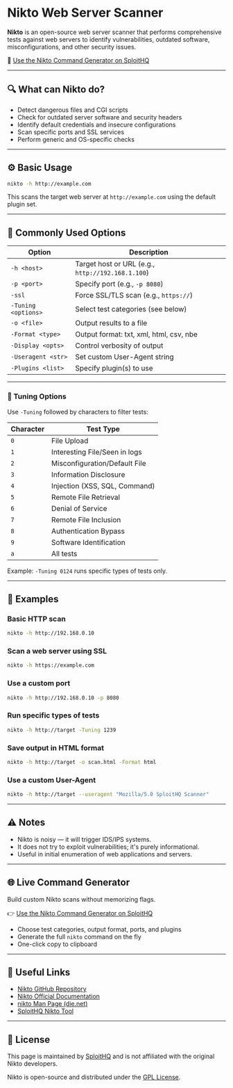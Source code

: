 # Nikto Web Server Scanner

**Nikto** is an open-source web server scanner that performs comprehensive tests against web servers to identify vulnerabilities, outdated software, misconfigurations, and other security issues.

🔗 [Use the Nikto Command Generator on SploitHQ](https://sploithq.com/nikto)

---

## 🔍 What can Nikto do?

- Detect dangerous files and CGI scripts
- Check for outdated server software and security headers
- Identify default credentials and insecure configurations
- Scan specific ports and SSL services
- Perform generic and OS-specific checks

---

## ⚙️ Basic Usage

```bash
nikto -h http://example.com
```

This scans the target web server at `http://example.com` using the default plugin set.

---

## 🧰 Commonly Used Options

| Option             | Description                                                        |
|--------------------|--------------------------------------------------------------------|
| `-h <host>`        | Target host or URL (e.g., `http://192.168.1.100`)                  |
| `-p <port>`        | Specify port (e.g., `-p 8080`)                                      |
| `-ssl`             | Force SSL/TLS scan (e.g., `https://`)                              |
| `-Tuning <options>`| Select test categories (see below)                                 |
| `-o <file>`        | Output results to a file                                           |
| `-Format <type>`   | Output format: txt, xml, html, csv, nbe                            |
| `-Display <opts>`  | Control verbosity of output                                        |
| `-Useragent <str>` | Set custom User-Agent string                                       |
| `-Plugins <list>`  | Specify plugin(s) to use                                           |

---

### 🔧 Tuning Options

Use `-Tuning` followed by characters to filter tests:

| Character | Test Type                        |
|-----------|----------------------------------|
| `0`       | File Upload                      |
| `1`       | Interesting File/Seen in logs    |
| `2`       | Misconfiguration/Default File    |
| `3`       | Information Disclosure           |
| `4`       | Injection (XSS, SQL, Command)    |
| `5`       | Remote File Retrieval            |
| `6`       | Denial of Service                |
| `7`       | Remote File Inclusion            |
| `8`       | Authentication Bypass            |
| `9`       | Software Identification          |
| `a`       | All tests                        |

Example: `-Tuning 0124` runs specific types of tests only.

---

## 🧪 Examples

### Basic HTTP scan
```bash
nikto -h http://192.168.0.10
```

### Scan a web server using SSL
```bash
nikto -h https://example.com
```

### Use a custom port
```bash
nikto -h http://192.168.0.10 -p 8080
```

### Run specific types of tests
```bash
nikto -h http://target -Tuning 1239
```

### Save output in HTML format
```bash
nikto -h http://target -o scan.html -Format html
```

### Use a custom User-Agent
```bash
nikto -h http://target --useragent "Mozilla/5.0 SploitHQ Scanner"
```

---

## ⚠️ Notes

- Nikto is noisy — it will trigger IDS/IPS systems.
- It does not try to exploit vulnerabilities; it's purely informational.
- Useful in initial enumeration of web applications and servers.

---

## 🌐 Live Command Generator

Build custom Nikto scans without memorizing flags.

👉 [Use the Nikto Command Generator on SploitHQ](https://sploithq.com/nikto)

- Choose test categories, output format, ports, and plugins
- Generate the full `nikto` command on the fly
- One-click copy to clipboard

---

## 🔗 Useful Links

- [Nikto GitHub Repository](https://github.com/sullo/nikto)
- [Nikto Official Documentation](https://cirt.net/Nikto2)
- [nikto Man Page (die.net)](https://linux.die.net/man/1/nikto)
- [SploitHQ Nikto Tool](https://sploithq.com/nikto)

---

## 📄 License

This page is maintained by [SploitHQ](https://sploithq.com) and is not affiliated with the original Nikto developers.

Nikto is open-source and distributed under the [GPL License](https://www.gnu.org/licenses/gpl-2.0.html).
